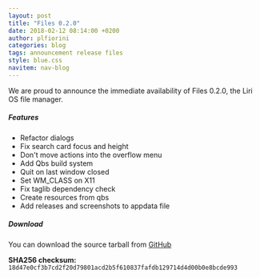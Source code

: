 ```yaml
---
layout: post
title: "Files 0.2.0"
date: 2018-02-12 08:14:00 +0200
author: plfiorini
categories: blog
tags: announcement release files
style: blue.css
navitem: nav-blog
---
```


We are proud to announce the immediate availability of Files 0.2.0, the Liri OS file manager.

##### Features

* Refactor dialogs
* Fix search card focus and height
* Don't move actions into the overflow menu
* Add Qbs build system
* Quit on last window closed
* Set WM_CLASS on X11
* Fix taglib dependency check
* Create resources from qbs
* Add releases and screenshots to appdata file

##### Download

You can download the source tarball from [GitHub](https://github.com/lirios/files/releases/download/v0.2.0/liri-files-0.2.0.tar.xz)

**SHA256 checksum:** `18d47e0cf3b7cd2f20d79801acd2b5f610837fafdb129714d4d00b0e8bcde993`

